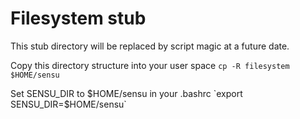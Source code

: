 # Filesystem stub
This stub directory will be replaced by script magic at a future date.

Copy this directory structure into your user space 
`cp -R filesystem $HOME/sensu`

Set SENSU_DIR to $HOME/sensu in your .bashrc
`export SENSU_DIR=$HOME/sensu`
